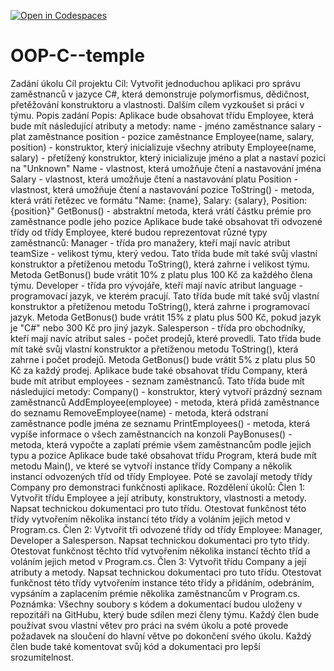 [![Open in Codespaces](https://classroom.github.com/assets/launch-codespace-2972f46106e565e64193e422d61a12cf1da4916b45550586e14ef0a7c637dd04.svg)](https://classroom.github.com/open-in-codespaces?assignment_repo_id=17276868)
# OOP-C--temple
Zadání úkolu
Cíl projektu
Cíl: Vytvořit jednoduchou aplikaci pro správu zaměstnanců v jazyce C#, která demonstruje polymorfismus, dědičnost, přetěžování konstruktoru a vlastnosti. Dalším cílem vyzkoušet si práci v týmu.
Popis zadání
Popis: Aplikace bude obsahovat třídu Employee, která bude mít následující atributy a metody:
name - jméno zaměstnance
salary - plat zaměstnance
position - pozice zaměstnance
Employee(name, salary, position) - konstruktor, který inicializuje všechny atributy
Employee(name, salary) - přetížený konstruktor, který inicializuje jméno a plat a nastaví pozici na "Unknown"
Name - vlastnost, která umožňuje čtení a nastavování jména
Salary - vlastnost, která umožňuje čtení a nastavování platu
Position - vlastnost, která umožňuje čtení a nastavování pozice
ToString() - metoda, která vrátí řetězec ve formátu "Name: {name}, Salary: {salary}, Position: {position}"
GetBonus() - abstraktní metoda, která vrátí částku prémie pro zaměstnance podle jeho pozice
Aplikace bude také obsahovat tři odvozené třídy od třídy Employee, které budou reprezentovat různé typy zaměstnanců:
Manager - třída pro manažery, kteří mají navíc atribut teamSize - velikost týmu, který vedou. Tato třída bude mít také svůj vlastní konstruktor a přetíženou metodu ToString(), která zahrne i velikost týmu. Metoda GetBonus() bude vrátit 10% z platu plus 100 Kč za každého člena týmu.
Developer - třída pro vývojáře, kteří mají navíc atribut language - programovací jazyk, ve kterém pracují. Tato třída bude mít také svůj vlastní konstruktor a přetíženou metodu ToString(), která zahrne i programovací jazyk. Metoda GetBonus() bude vrátit 15% z platu plus 500 Kč, pokud jazyk je "C#" nebo 300 Kč pro jiný jazyk.
Salesperson - třída pro obchodníky, kteří mají navíc atribut sales - počet prodejů, které provedli. Tato třída bude mít také svůj vlastní konstruktor a přetíženou metodu ToString(), která zahrne i počet prodejů. Metoda GetBonus() bude vrátit 5% z platu plus 50 Kč za každý prodej.
Aplikace bude také obsahovat třídu Company, která bude mít atribut employees - seznam zaměstnanců. Tato třída bude mít následující metody:
Company() - konstruktor, který vytvoří prázdný seznam zaměstnanců
AddEmployee(employee) - metoda, která přidá zaměstnance do seznamu
RemoveEmployee(name) - metoda, která odstraní zaměstnance podle jména ze seznamu
PrintEmployees() - metoda, která vypíše informace o všech zaměstnancích na konzoli
PayBonuses() - metoda, která vypočte a zaplatí prémie všem zaměstnancům podle jejich typu a pozice
Aplikace bude také obsahovat třídu Program, která bude mít metodu Main(), ve které se vytvoří instance třídy Company a několik instancí odvozených tříd od třídy Employee. Poté se zavolají metody třídy Company pro demonstraci funkčnosti aplikace.
Rozdělení úkolů:
Člen 1: Vytvořit třídu Employee a její atributy, konstruktory, vlastnosti a metody. Napsat technickou dokumentaci pro tuto třídu. Otestovat funkčnost této třídy vytvořením několika instancí této třídy a voláním jejich metod v Program.cs.
Člen 2: Vytvořit tři odvozené třídy od třídy Employee: Manager, Developer a Salesperson. Napsat technickou dokumentaci pro tyto třídy. Otestovat funkčnost těchto tříd vytvořením několika instancí těchto tříd a voláním jejich metod v Program.cs.
Člen 3: Vytvořit třídu Company a její atributy a metody. Napsat technickou dokumentaci pro tuto třídu. Otestovat funkčnost této třídy vytvořením instance této třídy a přidáním, odebráním, vypsáním a zaplacením prémie několika zaměstnancům v Program.cs.
Poznámka: Všechny soubory s kódem a dokumentací budou uloženy v repozitáři na GitHubu, který bude sdílen mezi členy týmu. Každý člen bude používat svou vlastní větev pro práci na svém úkolu a poté provede požadavek na sloučení do hlavní větve po dokončení svého úkolu. Každý člen bude také komentovat svůj kód a dokumentaci pro lepší srozumitelnost.



